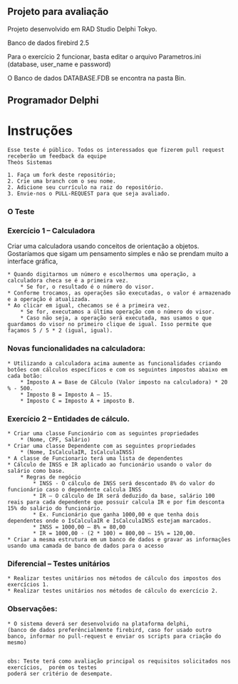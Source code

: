 ## Projeto para avaliação

Projeto desenvolvido em RAD Studio Delphi Tokyo.

Banco de dados firebird 2.5

Para o exercício 2 funcionar, basta editar o arquivo Parametros.ini (database, user_name e password)

O Banco de dados DATABASE.FDB se encontra na pasta Bin.


## Programador Delphi 

# Instruções

    Esse teste é público. Todos os interessados que fizerem pull request receberão um feedback da equipe
    Theòs Sistemas
    
    1. Faça um fork deste repositório;
    2. Crie uma branch com o seu nome.
    2. Adicione seu currículo na raiz do repositório.
    3. Envie-nos o PULL-REQUEST para que seja avaliado.
    
### O Teste

### Exercício 1 – Calculadora 

Criar uma calculadora usando conceitos de orientação a objetos. 
Gostaríamos que sigam um pensamento simples e não se prendam muito a interface gráfica, 

    * Quando digitarmos um número e escolhermos uma operação, a calculadora checa se é a primeira vez. 
		* Se for, o resultado é o número do visor. 
    * Conforme trocamos, as operações são executadas, o valor é armazenado e a operação é atualizada.
    * Ao clicar em igual, checamos se é a primeira vez. 
		* Se for, executamos a última operação com o número do visor. 
		* Caso não seja, a operação será executada, mas usamos o que guardamos do visor no primeiro clique de igual. Isso permite que façamos 5 / 5 * 2 (igual, igual).

### Novas funcionalidades na calculadora:
    * Utilizando a calculadora acima aumente as funcionalidades criando botões com cálculos específicos e com os seguintes impostos abaixo em cada botão:
		* Imposto A = Base de Cálculo (Valor imposto na calculadora) * 20 % - 500.
		* Imposto B = Imposto A – 15.
		* Imposto C = Imposto A + imposto B.

### Exercício 2 – Entidades de cálculo.

    * Criar uma classe Funcionário com as seguintes propriedades 
		* (Nome, CPF, Salário) 
	* Criar uma classe Dependente com as seguintes propriedades 
		* (Nome, IsCalculaIR, IsCalculaINSS)	
	* A classe de Funcionario terá uma lista de dependentes
	* Cálculo de INSS e IR aplicado ao funcionário usando o valor do salário como base.
		* Regras de negócio
			* INSS - O cálculo de INSS será descontado 8% do valor do funcionário caso o dependente calcula INSS
			* IR – O cálculo de IR será deduzido da base, salário 100 reais para cada dependente que possuir calcula IR e por fim desconta 15% do salário do funcionário.
			* Ex. Funcionário que ganha 1000,00 e que tenha dois dependentes onde o IsCalculaIR e IsCalculaINSS estejam marcados.
			* INSS = 1000,00 – 8% = 80,00
			* IR = 1000,00 - (2 * 100) = 800,00 – 15% = 120,00.		
	* Criar a mesma estrutura em um banco de dados e gravar as informações usando uma camada de banco de dados para o acesso
			
### Diferencial – Testes unitários 

	* Realizar testes unitários nos métodos de cálculo dos impostos dos exercícios 1.
	* Realizar testes unitários nos métodos de cálculo do exercício 2.
		
### Observações:
	* O sistema deverá ser desenvolvido na plataforma delphi, 
	(banco de dados preferêncialmente firebird, caso for usado outro banco, informar no pull-request e enviar os scripts para criação do mesmo)
	

    obs: Teste terá como avaliação principal os requisitos solicitados nos exercícios,  porém os testes
    poderá ser critério de desempate.
 



